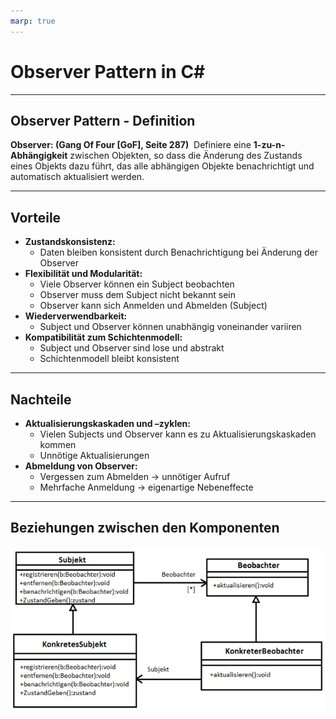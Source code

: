 ```yaml
---
marp: true
---
```


# Observer Pattern in C#

---

## Observer Pattern - Definition

**Observer: (Gang Of Four [GoF], Seite 287)​**
​
Definiere eine **1-zu-n-Abhängigkeit** zwischen Objekten, so 	dass die Änderung des Zustands eines Objekts dazu führt, 	das alle abhängigen Objekte benachrichtigt und automatisch 	aktualisiert werden.​

---

## Vorteile

- **Zustandskonsistenz:**
  - Daten bleiben konsistent durch Benachrichtigung bei Änderung der Observer​
- **Flexibilität und Modularität:**
  - Viele Observer können ein Subject beobachten​
  - Observer muss dem Subject nicht bekannt sein​
  - Observer kann sich Anmelden und Abmelden (Subject)​
- **Wiederverwendbarkeit:​**
  - Subject und Observer können unabhängig voneinander variiren​
- **Kompatibilität zum Schichtenmodell:​**
  - Subject und Observer sind lose und abstrakt​
  - Schichtenmodell bleibt konsistent​
  
---

## Nachteile

- **Aktualisierungskaskaden und –zyklen:​**
  - Vielen Subjects und Observer kann es zu Aktualisierungskaskaden kommen​
  - Unnötige Aktualisierungen​
- **Abmeldung von Observer:​**
  - Vergessen zum Abmelden -> unnötiger Aufruf​
  - Mehrfache Anmeldung -> eigenartige Nebeneffecte​

---

## Beziehungen zwischen den Komponenten​

![Beziehungen](img/image01.png)

